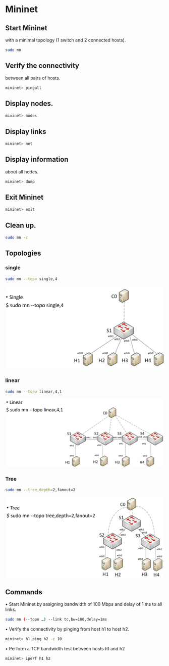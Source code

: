 # Mininet

## Start Mininet
with a minimal topology (1 switch and 2 connected hosts).
```bash
sudo mn
```
## Verify the connectivity 
between all pairs of hosts.
```bash
mininet> pingall
```

## Display nodes.
```bash
mininet> nodes
```
## Display links
```bash
mininet> net
```
## Display information 
about all nodes.
```bash
mininet> dump
```
## Exit Mininet
```bash
mininet> exit
```
## Clean up.
```bash
sudo mn -c
```

## Topologies
### single
```bash
sudo mn --topo single,4
```
![alt text](image.png)

### linear
```bash
sudo mn --topo linear,4,1
```
![alt text](image-1.png)

### Tree
```bash
sudo mn --tree,depth=2,fanout=2
```
![alt text](image-2.png)

## Commands

• Start Mininet by assigning bandwidth of 100 Mbps and delay of 1 ms to all links.
```bash
sudo mn (--topo …) --link tc,bw=100,delay=1ms
```
• Verify the connectivity by pinging from host h1 to host h2.
```bash
mininet> h1 ping h2 -c 10
```
• Perform a TCP bandwidth test between hosts h1 and h2
```bash
mininet> iperf h1 h2
```